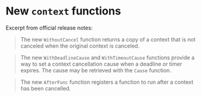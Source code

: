 # New `context` functions

Excerpt from official release notes:

> The new `WithoutCancel` function returns a copy of a context that is not canceled when the original context is canceled.

> The new `WithDeadlineCause` and `WithTimeoutCause` functions provide a way to set a context cancellation cause when a deadline or timer expires. The cause may be retrieved with the `Cause` function.

> The new `AfterFunc` function registers a function to run after a context has been cancelled.
